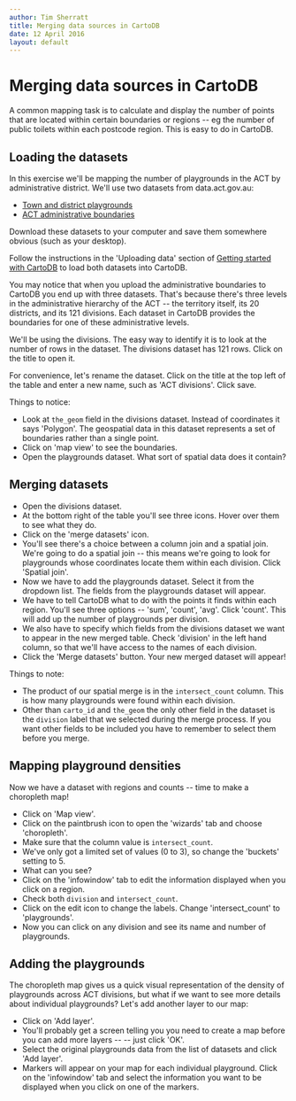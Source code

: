 ```yaml
---
author: Tim Sherratt
title: Merging data sources in CartoDB
date: 12 April 2016
layout: default
---
```


# Merging data sources in CartoDB

A common mapping task is to calculate and display the number of points that are located within certain boundaries or regions -- eg the number of public toilets within each postcode region. This is easy to do in CartoDB.

## Loading the datasets

In this exercise we'll be mapping the number of playgrounds in the ACT by administrative district. We'll use two datasets from data.act.gov.au:

* [Town and district playgrounds](https://dl.dropbox.com/s/hfyuybsxcryfaf8/Town_And_District_Playgrounds.csv?dl=0)
* [ACT administrative boundaries](https://dl.dropbox.com/s/lpho1jgznh7261n/ACT%20Administrative%20Boundaries.zip?dl=0)

Download these datasets to your computer and save them somewhere obvious (such as your desktop).

Follow the instructions in the 'Uploading data' section of [Getting started with CartoDB](cartdb_getting_started.md) to load both datasets into CartoDB.

You may notice that when you upload the administrative boundaries to CartoDB you end up with three datasets. That's because there's three levels in the administrative hierarchy of the ACT -- the territory itself, its 20 districts, and its 121 divisions. Each dataset in CartoDB provides the boundaries for one of these administrative levels.

We'll be using the divisions. The easy way to identify it is to look at the number of rows in the dataset. The divisions dataset has 121 rows. Click on the title to open it.

For convenience, let's rename the dataset. Click on the title at the top left of the table and enter a new name, such as 'ACT divisions'. Click save.

Things to notice:

* Look at `the_geom` field in the divisions dataset. Instead of coordinates it says 'Polygon'. The geospatial data in this dataset represents a set of boundaries rather than a single point.
* Click on 'map view' to see the boundaries.
* Open the playgrounds dataset. What sort of spatial data does it contain?

## Merging datasets

* Open the divisions dataset.
* At the bottom right of the table you'll see three icons. Hover over them to see what they do.
* Click on the 'merge datasets' icon.
* You'll see there's a choice between a column join and a spatial join. We're going to do a spatial join -- this means we're going to look for playgrounds whose coordinates locate them within each division. Click 'Spatial join'.
* Now we have to add the playgrounds dataset. Select it from the dropdown list. The fields from the playgrounds dataset will appear.
* We have to tell CartoDB what to do with the points it finds within each region. You'll see three options -- 'sum', 'count', 'avg'. Click 'count'. This will add up the number of playgrounds per division.
* We also have to specify which fields from the divisions dataset we want to appear in the new merged table. Check 'division' in the left hand column, so that we'll have access to the names of each division.
* Click the 'Merge datasets' button. Your new merged dataset will appear!

Things to note:

* The product of our spatial merge is in the `intersect_count` column. This is how many  playgrounds were found within each division.
* Other than `carto_id` and `the_geom` the only other field in the dataset is the `division` label that we selected during the merge process. If you want other fields to be included you have to remember to select them before you merge.

## Mapping playground densities

Now we have a dataset with regions and counts -- time to make a choropleth map!

* Click on 'Map view'.
* Click on the paintbrush icon to open the 'wizards' tab and choose 'choropleth'.
* Make sure that the column value is `intersect_count`.
* We've only got a limited set of values (0 to 3), so change the 'buckets' setting to 5.
* What can you see?
* Click on the 'infowindow' tab to edit the information displayed when you click on a region.
* Check both `division` and `intersect_count`.
* Click on the edit icon to change the labels. Change 'intersect_count' to 'playgrounds'.
* Now you can click on any division and see its name and number of playgrounds.

## Adding the playgrounds 

The choropleth map gives us a quick visual representation of the density of playgrounds across ACT divisions, but what if we want to see more details about individual playgrounds? Let's add another layer to our map:

* Click on 'Add layer'.
* You'll probably get a screen telling you you need to create a map before you can add more layers -- -- just click 'OK'.
* Select the original playgrounds data from the list of datasets and click 'Add layer'.
* Markers will appear on your map for each individual playground. Click on the 'infowindow' tab and select the information you want to be displayed when you click on one of the markers.



